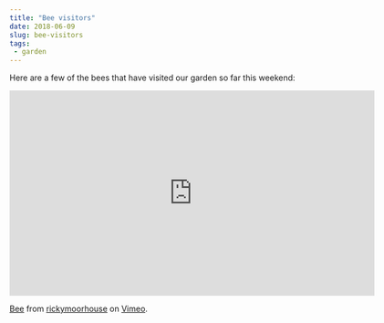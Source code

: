 ```yaml
---
title: "Bee visitors"
date: 2018-06-09
slug: bee-visitors
tags:
 - garden
---
```


Here are a few of the bees that have visited our garden so far this weekend:

<iframe src="https://player.vimeo.com/video/274342354" width="640" height="360" frameborder="0" webkitallowfullscreen mozallowfullscreen allowfullscreen></iframe>
<p><a href="https://vimeo.com/274342354">Bee</a> from <a href="https://vimeo.com/rickymoorhouse">rickymoorhouse</a> on <a href="https://vimeo.com">Vimeo</a>.</p>


